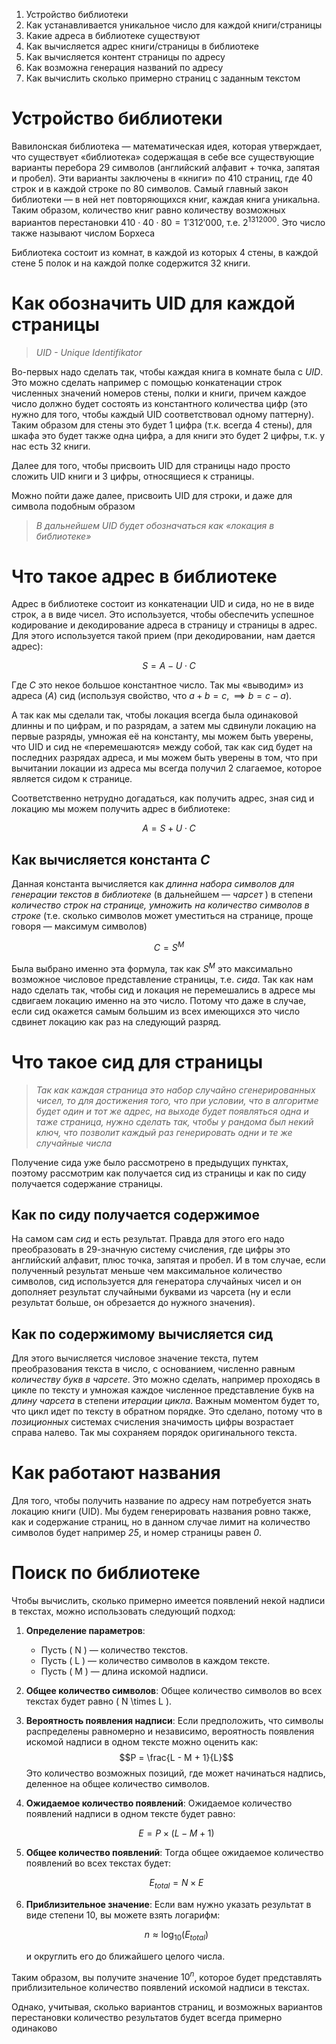 1. Устройство библиотеки
2. Как устанавливается уникальное число для каждой книги/страницы
3. Какие адреса в библиотеке существуют
4. Как вычисляется адрес книги/страницы в библиотеке
5. Как вычисляется контент страницы по адресу
6. Как возможна генерация названий по адресу
7. Как вычислить сколько примерно страниц с заданным текстом

# Устройство библиотеки
Вавилонская библиотека — математическая идея, которая утверждает, что существует «библиотека» содержащая в себе все существующие варианты перебора 29 символов (английский алфавит + точка, запятая и пробел). Эти варианты заключены в «книги» по 410 страниц, где 40 строк и в каждой строке по 80 символов. Самый главный закон библиотеки — в ней нет повторяющихся книг, каждая книга уникальна. Таким образом, количество книг равно количеству возможных вариантов перестановки $410 \cdot 40 \cdot 80 = 1'312'000$, т.е. $2^{1312000}$. Это число также называют числом Борхеса

Библиотека состоит из комнат, в каждой из которых 4 стены, в каждой стене 5 полок и на каждой полке содержится 32 книги.

# Как обозначить UID для каждой страницы
> *UID - Unique Identifikator*

Во-первых надо сделать так, чтобы каждая книга в комнате была с *UID*. Это можно сделать например с помощью конкатенации строк численных значений номеров стены, полки и книги, причем каждое число должно будет состоять из константного количества цифр (это нужно для того, чтобы каждый UID соответствовал одному паттерну). Таким образом для стены это будет 1 цифра (т.к. всегда 4 стены), для шкафа это будет также одна цифра, а для книги это будет 2 цифры, т.к. у нас есть 32 книги.

Далее для того, чтобы присвоить UID для страницы надо просто сложить UID книги и 3 цифры, относящиеся к страницы.

Можно пойти даже далее, присвоить UID для строки, и даже для символа подобным образом

> *В дальнейшем UID будет обозначаться как «локация в библиотеке»*
# Что такое адрес в библиотеке
Адрес в библиотеке состоит из конкатенации UID и сида, но не в виде строк, а в виде чисел. Это используется, чтобы обеспечить успешное кодирование и декодирование адреса в страницу и страницы в адрес. Для этого используется такой прием (при декодировании, нам дается адрес):

$$S = A - U \cdot C$$

Где *C* это некое большое константное число. Так мы «выводим» из адреса (*A*) сид (используя свойство, что $a + b = c, \implies b = c - a$).

А так как мы сделали так, чтобы локация всегда была одинаковой длинны и по цифрам, и по разрядам, а затем мы сдвинули локацию на первые разряды, умножая её на константу, мы можем быть уверены, что UID и сид не «перемешаются» между собой, так как сид будет на последних разрядах адреса, и мы можем быть уверены в том, что при вычитании локации из адреса мы всегда получил 2 слагаемое, которое является сидом к странице.

Соответственно нетрудно догадаться, как получить адрес, зная сид и локацию мы можем получить адрес в библиотеке:

$$A = S + U \cdot C$$

## Как вычисляется константа *C*

Данная константа вычисляется как *длинна набора символов для генерации текстов в библиотеке* (в дальнейшем — *чарсет* ) в степени *количество строк на странице, умножить на количество символов в строке* (т.е. сколько символов может уместиться на странице, проще говоря — максимум символов)

$$C = S^{M}$$

Была выбрано именно эта формула, так как $S^M$ это максимально возможное числовое представление страницы, т.е. *сида*. Так как нам надо сделать так, чтобы сид и локация не перемешались в адресе мы сдвигаем локацию именно на это число. Потому что даже в случае, если сид окажется самым большим из всех имеющихся это число сдвинет локацию как раз на следующий разряд.
# Что такое сид для страницы

> *Так как каждая страница это набор случайно сгенерированных чисел, то для достижения того, что при условии, что в алгоритме будет один и тот же адрес, на выходе будет появляться одна и таже страница, нужно сделать так, чтобы у рандома был некий ключ, что позволит каждый раз генерировать одни и те же случайные числа*

Получение сида уже было рассмотрено в предыдущих пунктах, поэтому рассмотрим как получается сид из страницы и как по сиду получается содержание страницы.

## Как по сиду получается содержимое
На самом сам *сид* и есть результат. Правда для этого его надо преобразовать в 29-значную систему счисления, где цифры это английский алфавит, плюс точка, запятая и пробел. И в том случае, если полученный результат меньше чем максимальное количество символов, сид используется для генератора случайных чисел и он дополняет результат случайными буквами из чарсета (ну и если результат больше, он обрезается до нужного значения).
## Как по содержимому вычисляется сид
Для этого вычисляется числовое значение текста, путем преобразования текста в число, с основанием, численно равным *количеству букв в чарсете*. Это можно сделать, например проходясь в цикле по тексту и умножая каждое численное представление букв на *длину чарсета* в степени *итерации цикла*. Важным моментом будет то, что цикл идет по тексту в обратном порядке. Это сделано, потому что в *позиционных* системах счисления значимость цифры возрастает справа налево. Так мы сохраняем порядок оригинального текста.

# Как работают названия

Для того, чтобы получить название по адресу нам потребуется знать локацию книги (UID). Мы будем генерировать названия ровно также, как и содержание страниц, но в данном случае лимит на количество символов будет например *25*, и номер страницы равен *0*.

# Поиск по библиотеке
Чтобы вычислить, сколько примерно имеется появлений некой надписи в текстах, можно использовать следующий подход:

1. **Определение параметров**:
   - Пусть \( N \) — количество текстов.
   - Пусть \( L \) — количество символов в каждом тексте.
   - Пусть \( M \) — длина искомой надписи.

2. **Общее количество символов**:
   Общее количество символов во всех текстах будет равно \( N \times L \).

3. **Вероятность появления надписи**:
   Если предположить, что символы распределены равномерно и независимо, вероятность появления искомой надписи в одном тексте можно оценить как:
   $$P = \frac{L - M + 1}{L}$$
   Это количество возможных позиций, где может начинаться надпись, деленное на общее количество символов.

4. **Ожидаемое количество появлений**:
   Ожидаемое количество появлений надписи в одном тексте будет равно:
   
   $$E = P \times (L - M + 1)$$

5. **Общее количество появлений**:
   Тогда общее ожидаемое количество появлений во всех текстах будет:
   
   $$E_{total} = N \times E$$

6. **Приблизительное значение**:
   Если вам нужно указать результат в виде степени 10, вы можете взять логарифм:
   
   $$n \approx \log_{10}(E_{total})$$
   
   и округлить его до ближайшего целого числа.

Таким образом, вы получите значение $10^n$, которое будет представлять приблизительное количество появлений искомой надписи в текстах.

Однако, учитывая, сколько вариантов страниц, и возможных вариантов перестановки количество результатов будет всегда примерно одинаково